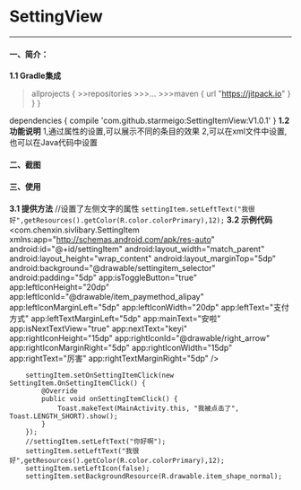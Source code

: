 # SettingView
--------------------------
#### 一、简介：
**1.1 Gradle集成**
  
  >allprojects {
		>>repositories 
			>>>...
			>>>maven { url "https://jitpack.io" }
		}
	}
  
  dependencies {
	        compile 'com.github.starmeigo:SettingItemView:V1.0.1'
	}
**1.2 功能说明**
    1,通过属性的设置,可以展示不同的条目的效果
    2,可以在xml文件中设置,也可以在Java代码中设置
 
#### 二、截图
    
 
#### 三、使用
**3.1 提供方法**
    //设置了左侧文字的属性
    ```
    settingItem.setLeftText("我很好",getResources().getColor(R.color.colorPrimary),12);
    ```
**3.2 示例代码**
    <com.chenxin.sivlibary.SettingItem xmlns:app="http://schemas.android.com/apk/res-auto"
        android:id="@+id/settingItem"
        android:layout_width="match_parent"
        android:layout_height="wrap_content"
        android:layout_marginTop="5dp"
        android:background="@drawable/settingitem_selector"
        android:padding="5dp"
        app:isToggleButton="true"
        app:leftIconHeight="20dp"
        app:leftIconId="@drawable/item_paymethod_alipay"
        app:leftIconMarginLeft="5dp"
        app:leftIconWidth="20dp"
        app:leftText="支付方式"
        app:leftTextMarginLeft="5dp"
        app:mainText="安啦"
        app:isNextTextView="true"
        app:nextText="keyi"
        app:rightIconHeight="15dp"
        app:rightIconId="@drawable/right_arrow"
        app:rightIconMarginRight="5dp"
        app:rightIconWidth="15dp"
        app:rightText="厉害"
        app:rightTextMarginRight="5dp" />

        settingItem.setOnSettingItemClick(new SettingItem.OnSettingItemClick() {
            @Override
            public void onSettingItemClick() {
                Toast.makeText(MainActivity.this, "我被点击了", Toast.LENGTH_SHORT).show();
            }
        });
        //settingItem.setLeftText("你好啊");
        settingItem.setLeftText("我很好",getResources().getColor(R.color.colorPrimary),12);
        settingItem.setLeftIcon(false);
        settingItem.setBackgroundResource(R.drawable.item_shape_normal);
